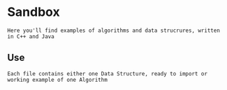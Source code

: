 # Sandbox
    Here you'll find examples of algorithms and data strucrures, written in C++ and Java
## Use ##
    Each file contains either one Data Structure, ready to import or working example of one Algorithm 